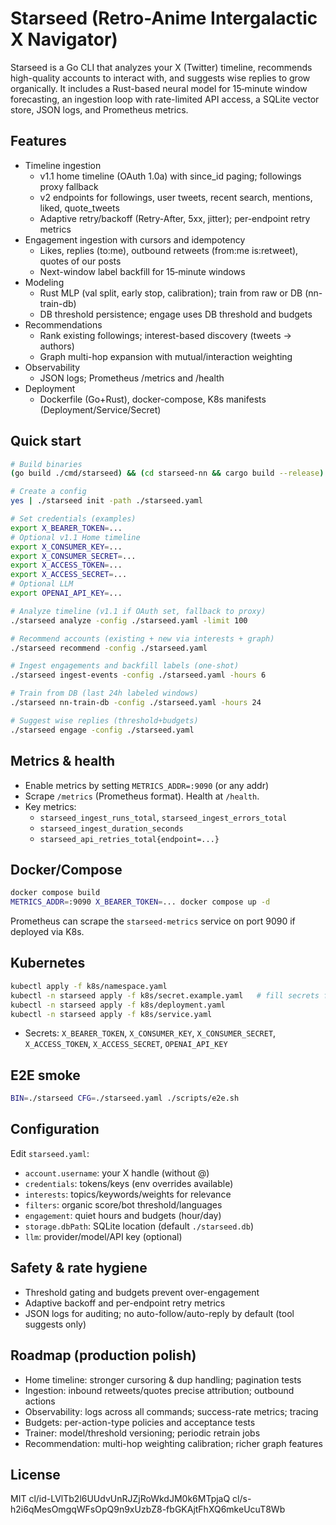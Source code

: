 # Starseed (Retro-Anime Intergalactic X Navigator)

Starseed is a Go CLI that analyzes your X (Twitter) timeline, recommends high-quality accounts to interact with, and suggests wise replies to grow organically. It includes a Rust-based neural model for 15‑minute window forecasting, an ingestion loop with rate-limited API access, a SQLite vector store, JSON logs, and Prometheus metrics.

## Features
- Timeline ingestion
  - v1.1 home timeline (OAuth 1.0a) with since_id paging; followings proxy fallback
  - v2 endpoints for followings, user tweets, recent search, mentions, liked, quote_tweets
  - Adaptive retry/backoff (Retry-After, 5xx, jitter); per-endpoint retry metrics
- Engagement ingestion with cursors and idempotency
  - Likes, replies (to:me), outbound retweets (from:me is:retweet), quotes of our posts
  - Next-window label backfill for 15‑minute windows
- Modeling
  - Rust MLP (val split, early stop, calibration); train from raw or DB (nn-train-db)
  - DB threshold persistence; engage uses DB threshold and budgets
- Recommendations
  - Rank existing followings; interest-based discovery (tweets -> authors)
  - Graph multi-hop expansion with mutual/interaction weighting
- Observability
  - JSON logs; Prometheus /metrics and /health
- Deployment
  - Dockerfile (Go+Rust), docker-compose, K8s manifests (Deployment/Service/Secret)

## Quick start
```bash
# Build binaries
(go build ./cmd/starseed) && (cd starseed-nn && cargo build --release)

# Create a config
yes | ./starseed init -path ./starseed.yaml

# Set credentials (examples)
export X_BEARER_TOKEN=...
# Optional v1.1 Home timeline
export X_CONSUMER_KEY=...
export X_CONSUMER_SECRET=...
export X_ACCESS_TOKEN=...
export X_ACCESS_SECRET=...
# Optional LLM
export OPENAI_API_KEY=...

# Analyze timeline (v1.1 if OAuth set, fallback to proxy)
./starseed analyze -config ./starseed.yaml -limit 100

# Recommend accounts (existing + new via interests + graph)
./starseed recommend -config ./starseed.yaml

# Ingest engagements and backfill labels (one-shot)
./starseed ingest-events -config ./starseed.yaml -hours 6

# Train from DB (last 24h labeled windows)
./starseed nn-train-db -config ./starseed.yaml -hours 24

# Suggest wise replies (threshold+budgets)
./starseed engage -config ./starseed.yaml
```

## Metrics & health
- Enable metrics by setting `METRICS_ADDR=:9090` (or any addr)
- Scrape `/metrics` (Prometheus format). Health at `/health`.
- Key metrics:
  - `starseed_ingest_runs_total`, `starseed_ingest_errors_total`
  - `starseed_ingest_duration_seconds`
  - `starseed_api_retries_total{endpoint=...}`

## Docker/Compose
```bash
docker compose build
METRICS_ADDR=:9090 X_BEARER_TOKEN=... docker compose up -d
```
Prometheus can scrape the `starseed-metrics` service on port 9090 if deployed via K8s.

## Kubernetes
```bash
kubectl apply -f k8s/namespace.yaml
kubectl -n starseed apply -f k8s/secret.example.yaml   # fill secrets first
kubectl -n starseed apply -f k8s/deployment.yaml
kubectl -n starseed apply -f k8s/service.yaml
```
- Secrets: `X_BEARER_TOKEN`, `X_CONSUMER_KEY`, `X_CONSUMER_SECRET`, `X_ACCESS_TOKEN`, `X_ACCESS_SECRET`, `OPENAI_API_KEY`

## E2E smoke
```bash
BIN=./starseed CFG=./starseed.yaml ./scripts/e2e.sh
```

## Configuration
Edit `starseed.yaml`:
- `account.username`: your X handle (without @)
- `credentials`: tokens/keys (env overrides available)
- `interests`: topics/keywords/weights for relevance
- `filters`: organic score/bot threshold/languages
- `engagement`: quiet hours and budgets (hour/day)
- `storage.dbPath`: SQLite location (default `./starseed.db`)
- `llm`: provider/model/API key (optional)

## Safety & rate hygiene
- Threshold gating and budgets prevent over-engagement
- Adaptive backoff and per-endpoint retry metrics
- JSON logs for auditing; no auto-follow/auto-reply by default (tool suggests only)

## Roadmap (production polish)
- Home timeline: stronger cursoring & dup handling; pagination tests
- Ingestion: inbound retweets/quotes precise attribution; outbound actions
- Observability: logs across all commands; success-rate metrics; tracing
- Budgets: per-action-type policies and acceptance tests
- Trainer: model/threshold versioning; periodic retrain jobs
- Recommendation: multi-hop weighting calibration; richer graph features

## License
MIT
cl/id-LVlTb2l6UUdvUnRJZjRoWkdJM0k6MTpjaQ
cl/s-h2i6qMesOmgqWFsOpQ9n9xUzbZ8-fbGKAjtFhXQ6mkeUcuT8Wb